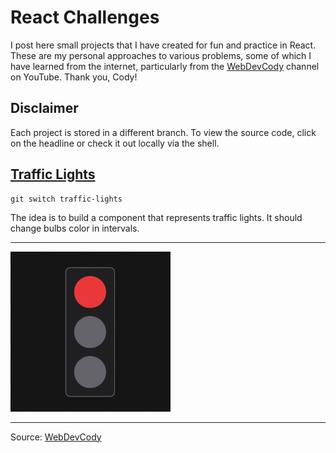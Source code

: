 # React Challenges

I post here small projects that I have created for fun and practice in React. These are my personal approaches to various problems, some of which I have learned from the internet, particularly from the [WebDevCody](https://www.youtube.com/@WebDevCody) channel on YouTube. Thank you, Cody!

## Disclaimer

Each project is stored in a different branch. To view the source code, click on the headline or check it out locally via the shell.

## [Traffic Lights](https://github.com/MoDrazzz/react-challenges/tree/traffic-lights)

```
git switch traffic-lights
```

The idea is to build a component that represents traffic lights. It should change bulbs color in intervals.

---

<img src="traffic-lights.gif" width="256" height="256"/>

---

Source: [WebDevCody](https://www.youtube.com/watch?v=plFo3jJRTdE) <br />
